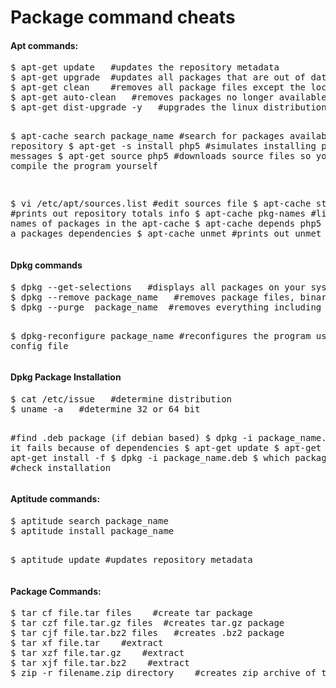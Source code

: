 Package command cheats
======================

<h4>Apt commands:</h4>
<pre>
$ apt-get update   #updates the repository metadata
$ apt-get upgrade  #updates all packages that are out of date
$ apt-get clean    #removes all package files except the lock file
$ apt-get auto-clean   #removes packages no longer available on system
$ apt-get dist-upgrade -y   #upgrades the linux distribution

$ apt-cache search package_name  #search for packages available in repository
$ apt-get -s install php5   #simulates installing php5 to see messages
$ apt-get source php5   #downloads source files so you can compile the program yourself

$ vi /etc/apt/sources.list   #edit sources file
$ apt-cache stats    #prints out repository totals info
$ apt-cache pkg-names   #lists all names of packages in the apt-cache
$ apt-cache depends php5   #prints out a packages dependencies
$ apt-cache unmet    #prints out unmet dependencies
</pre>

<h4>Dpkg commands</h4>
<pre>
$ dpkg --get-selections   #displays all packages on your system
$ dpkg --remove package_name   #removes package files, binaries but not config file
$ dpkg --purge  package_name  #removes everything including config file

$ dpkg-reconfigure package_name   #reconfigures the program using its config file
</pre>

<h4>Dpkg Package Installation</h4>
<pre>
$ cat /etc/issue   #determine distribution
$ uname -a   #determine 32 or 64 bit

#find .deb package (if debian based)
$ dpkg -i package_name.deb
#if it fails because of dependencies
$ apt-get update
$ apt-get upgrade
$ apt-get install -f
$ dpkg -i package_name.deb
$ which package_name   #check installation
</pre>

<h4>Aptitude commands:</h4>
<pre>
$ aptitude search package_name 
$ aptitude install package_name

$ aptitude update   #updates repository metadata
</pre>

<h4>Package Commands:</h4>
<pre>
$ tar cf file.tar files    #create tar package
$ tar czf file.tar.gz files  #creates tar.gz package
$ tar cjf file.tar.bz2 files   #creates .bz2 package
$ tar xf file.tar    #extract
$ tar xzf file.tar.gz    #extract
$ tar xjf file.tar.bz2    #extract
$ zip -r filename.zip directory    #creates zip archive of the directory and sub directories
 </pre>
